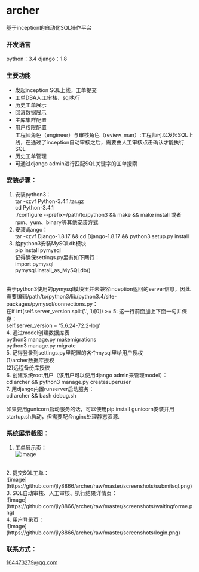 # archer
基于inception的自动化SQL操作平台

### 开发语言
python：3.4
django：1.8

### 主要功能
* 发起inception SQL上线，工单提交
* 工单DBA人工审核、sql执行
* 历史工单展示
* 回滚数据展示
* 主库集群配置
* 用户权限配置<br/>
  工程师角色（engineer）与审核角色（review_man）:工程师可以发起SQL上线，在通过了inception自动审核之后，需要由人工审核点击确认才能执行SQL
* 历史工单管理
* 可通过django admin进行匹配SQL关键字的工单搜索

### 安装步骤：
1. 安装python3：<br/>
tar -xzvf Python-3.4.1.tar.gz <br/>
cd Python-3.4.1 <br/>
./configure --prefix=/path/to/python3 && make && make install
或者rpm、yum、binary等其他安装方式
2. 安装django：<br/>
tar -xzvf Django-1.8.17 && cd Django-1.8.17 && python3 setup.py install
3. 给python3安装MySQLdb模块<br/>
pip install pymysql<br/>
记得确保settings.py里有如下两行：<br/>
import pymysql<br/>
pymysql.install_as_MySQLdb()<br/>
<br/>
由于python3使用的pymysql模块里并未兼容inception返回的server信息，因此需要编辑/path/to/python3/lib/python3.4/site-packages/pymysql/connections.py：<br/>
在if int(self.server_version.split('.', 1)[0]) >= 5: 这一行前面加上下面一句并保存：<br/>
self.server_version = '5.6.24-72.2-log'<br/>
4. 通过model创建数据库表<br/>
python3 manage.py makemigrations<br/>
python3 manage.py migrate<br/>
5. 记得登录到settings.py里配置的各个mysql里给用户授权<br/>
(1)archer数据库授权<br/>
(2)远程备份库授权<br/>
6. 创建系统root用户（该用户可以使用django admin来管理model）：<br/>
cd archer && python3 manage.py createsuperuser<br/>
7. 用django内置runserver启动服务：<br/>
cd archer && bash debug.sh<br/>
<br/>
如果要用gunicorn启动服务的话，可以使用pip install gunicorn安装并用startup.sh启动，但需要配合nginx处理静态资源.

### 系统展示截图：
1. 工单展示页：<br/>
![image](https://github.com/jly8866/archer/raw/master/screenshots/allworkflow.png)
<br/>
2. 提交SQL工单：<br/>
![image](https://github.com/jly8866/archer/raw/master/screenshots/submitsql.png)
<br/>
3. SQL自动审核、人工审核、执行结果详情页：<br/>
![image](https://github.com/jly8866/archer/raw/master/screenshots/waitingforme.png)
<br/>
4. 用户登录页：<br/>
![image](https://github.com/jly8866/archer/raw/master/screenshots/login.png)
<br/>

### 联系方式：
164473279@qq.com
